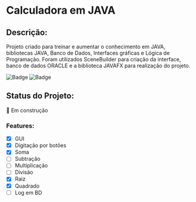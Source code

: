 # Calculadora em JAVA



## Descrição:
Projeto criado para treinar e aumentar o conhecimento em JAVA, bibliotecas JAVA, Banco de Dados, Interfaces gráficas e Lógica de Programação.
Foram utilizados SceneBuilder para criação da interface, banco de dados ORACLE e a biblioteca JAVAFX para realização do projeto.

![Badge](https://img.shields.io/badge/Java-ED8B00?style=for-the-badge&logo=java&logoColor=white)
![Badge](https://img.shields.io/badge/Oracle-F80000?style=for-the-badge&logo=oracle&logoColor=black)

## Status do Projeto:
🚧 Em construção

### Features:
- [x] GUI
- [x] Digitação por botões
- [x] Soma
- [ ] Subtração
- [ ] Multiplicação
- [ ] Divisão
- [x] Raiz
- [x] Quadrado
- [ ] Log em BD
